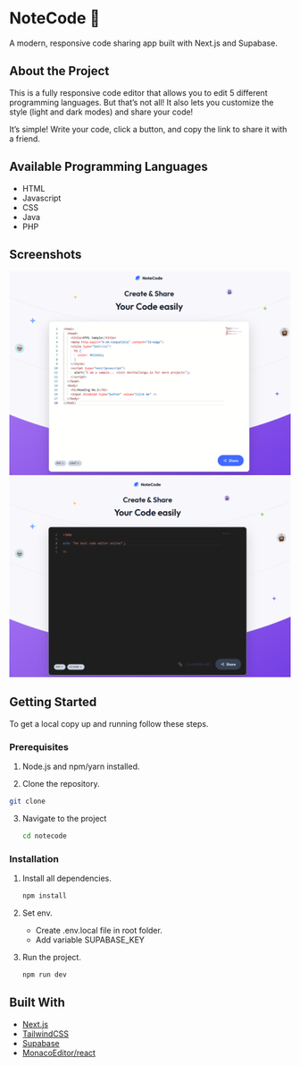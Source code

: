 # NoteCode 📝

A modern, responsive code sharing app built with Next.js and Supabase.

## About the Project

This is a fully responsive code editor that allows you to edit 5 different programming languages. But that’s not all! It also lets you customize the style (light and dark modes) and share your code!

It’s simple! Write your code, click a button, and copy the link to share it with a friend.

## Available Programming Languages

- HTML
- Javascript
- CSS
- Java
- PHP

## Screenshots

![Screenshot 1](./public/screenshots/ss1.png)
![Screenshot 2](./public/screenshots/ss2.png)

## Getting Started

To get a local copy up and running follow these steps.

### Prerequisites

1. Node.js and npm/yarn installed.

2. Clone the repository.
```bash
git clone
```


3. Navigate to the project
   ```bash
   cd notecode
   ```


### Installation

1. Install all dependencies.
   ```bash
   npm install
   ```

2. Set env.

   - Create .env.local file in root folder.
   - Add variable SUPABASE_KEY

3. Run the project.
   ```bash
   npm run dev
   ```

## Built With

- [Next.js](https://nextjs.org/)
- [TailwindCSS](https://tailwindcss.com/)
- [Supabase](https://supabase.io/)
- [MonacoEditor/react](https://www.npmjs.com/package/@monaco-editor/react)
